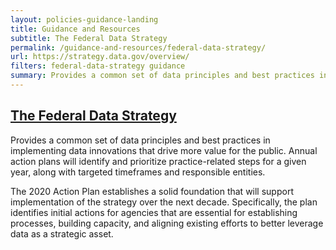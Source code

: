 ```yaml
---
layout: policies-guidance-landing
title: Guidance and Resources
subtitle: The Federal Data Strategy
permalink: /guidance-and-resources/federal-data-strategy/
url: https://strategy.data.gov/overview/
filters: federal-data-strategy guidance
summary: Provides a common set of data principles and best practices in implementing data innovations that drive more value for the public. Annual action plans ...
---
```


## [The Federal Data Strategy](https://strategy.data.gov/overview/)

Provides a common set of data principles and best practices in implementing data innovations that drive more value for the public. Annual action plans will
identify and prioritize practice-related steps for a given year, along with targeted timeframes and responsible entities.

The 2020 Action Plan establishes a solid foundation that will support implementation of the strategy over the next decade. Specifically, the plan identifies initial actions for agencies that are essential for establishing processes, building capacity, and aligning existing efforts to better leverage data as a strategic asset.
